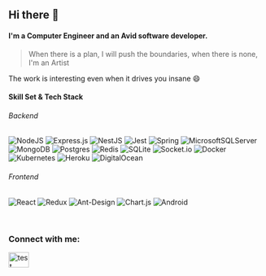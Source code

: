 ## Hi there 👋


<!--
**paldron/paldron** is a ✨ _special_ ✨ repository because its `README.md` (this file) appears on your GitHub profile.

Here are some ideas to get you started:

- 🔭 I’m currently working on ...
- 🌱 I’m currently learning ...
- 👯 I’m looking to collaborate on ...
- 🤔 I’m looking for help with ...
- 💬 Ask me about ...
- 📫 How to reach me: ...
- 😄 Pronouns: ...
- ⚡ Fun fact: ...
-->
<!-- ![](https://visitor-badge.laobi.icu/badge?page_id=paldron.paldron) -->

#### I'm a Computer Engineer and an Avid software developer.

> When there is a plan, I will push the boundaries, when there is none, I'm an Artist

The work is interesting even when it drives you insane 😄

<h4 align="left">Skill Set & Tech Stack</h4>
<p align="left" style="padding-left:20px">
   <h6 align="left" style="font-style:italic">Backend</h6>
  
   ![NodeJS](https://img.shields.io/badge/node.js-6DA55F?style=for-the-badge&logo=node.js&logoColor=white)
   ![Express.js](https://img.shields.io/badge/express.js-%23404d59.svg?style=for-the-badge&logo=express&logoColor=%2361DAFB)
   ![NestJS](https://img.shields.io/badge/nestjs-%23E0234E.svg?style=for-the-badge&logo=nestjs&logoColor=white)
   ![Jest](https://img.shields.io/badge/-jest-%23C21325?style=for-the-badge&logo=jest&logoColor=white)
   ![Spring](https://img.shields.io/badge/spring-%236DB33F.svg?style=for-the-badge&logo=spring&logoColor=white)
   ![MicrosoftSQLServer](https://img.shields.io/badge/Microsoft%20SQL%20Sever-CC2927?style=for-the-badge&logo=microsoft%20sql%20server&logoColor=white)
   ![MongoDB](https://img.shields.io/badge/MongoDB-%234ea94b.svg?style=for-the-badge&logo=mongodb&logoColor=white)
   ![Postgres](https://img.shields.io/badge/postgres-%23316192.svg?style=for-the-badge&logo=postgresql&logoColor=white)
   ![Redis](https://img.shields.io/badge/redis-%23DD0031.svg?style=for-the-badge&logo=redis&logoColor=white)
   ![SQLite](https://img.shields.io/badge/sqlite-%2307405e.svg?style=for-the-badge&logo=sqlite&logoColor=white)
   ![Socket.io](https://img.shields.io/badge/Socket.io-black?style=for-the-badge&logo=socket.io&badgeColor=010101)
   ![Docker](https://img.shields.io/badge/docker-%230db7ed.svg?style=for-the-badge&logo=docker&logoColor=white)
   ![Kubernetes](https://img.shields.io/badge/kubernetes-%23326ce5.svg?style=for-the-badge&logo=kubernetes&logoColor=white)
   ![Heroku](https://img.shields.io/badge/heroku-%23430098.svg?style=for-the-badge&logo=heroku&logoColor=white)
   ![DigitalOcean](https://img.shields.io/badge/DigitalOcean-%230167ff.svg?style=for-the-badge&logo=digitalOcean&logoColor=white)
   
   <h6 align="left" style="font-style:italic">Frontend</h6>
   
   ![React](https://img.shields.io/badge/react-%2320232a.svg?style=for-the-badge&logo=react&logoColor=%2361DAFB)
   ![Redux](https://img.shields.io/badge/redux-%23593d88.svg?style=for-the-badge&logo=redux&logoColor=white)
   ![Ant-Design](https://img.shields.io/badge/-AntDesign-%230170FE?style=for-the-badge&logo=ant-design&logoColor=white)
   ![Chart.js](https://img.shields.io/badge/chart.js-F5788D.svg?style=for-the-badge&logo=chart.js&logoColor=white)
   ![Android](https://img.shields.io/badge/Android-3DDC84?style=for-the-badge&logo=android&logoColor=white)
   
</p>
<div>
  <!--
  <a href="https://github.com/paldron">
  <img align="center" alt="Augusto's Github Stats" src="https://github-readme-stats.paldron.vercel.app/api?username=paldron&show_icons=true&hide_border=true&count_private=true&include_all_commits=true&theme=onedark" /></a>
  
  <a href="https://github.com/paldron">
    <img align="center" src="https://github-readme-stats.paldron.vercel.app/api/top-langs/?username=paldron&layout=compact" />
  </a>
  -->
  </div>
<br />
<h3 align="left">Connect with me:</h3>
<p align="left">
<a href="https://linkedin.com/in/augusto-shoo-287172a7" target="blank"><img align="center" src="https://cdn.jsdelivr.net/npm/simple-icons@3.0.1/icons/linkedin.svg" alt="test" height="30" width="40" /></a>
</p>
